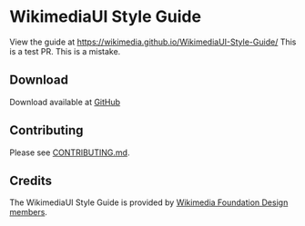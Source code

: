 # WikimediaUI Style Guide

View the guide at https://wikimedia.github.io/WikimediaUI-Style-Guide/
This is a test PR.
This is a mistake.

## Download

Download available at [GitHub](https://github.com/wikimedia/WikimediaUI-Style-Guide)


## Contributing

Please see [CONTRIBUTING.md](CONTRIBUTING.md).


## Credits

The WikimediaUI Style Guide is provided by [Wikimedia Foundation Design members](https://www.mediawiki.org/wiki/Design).
